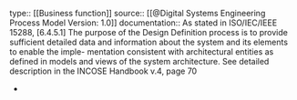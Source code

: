 type:: [[Business function]]
source:: [[@Digital Systems Engineering Process Model Version: 1.0]]
documentation:: As stated in ISO/IEC/IEEE 15288, [6.4.5.1] The purpose of the Design Definition process is to provide sufficient detailed data and information about the system and its elements to enable the imple- mentation consistent with architectural entities as defined in models and views of the system architecture.  See detailed description in the INCOSE Handbook v.4, page 70

-